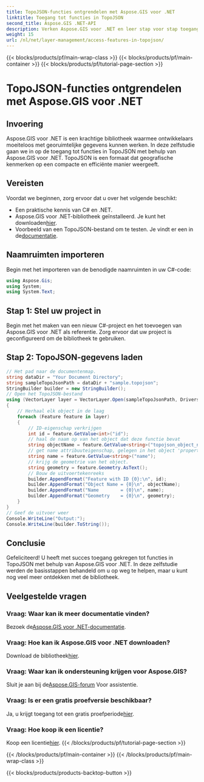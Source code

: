 ```yaml
---
title: TopoJSON-functies ontgrendelen met Aspose.GIS voor .NET
linktitle: Toegang tot functies in TopoJSON
second_title: Aspose.GIS .NET-API
description: Verken Aspose.GIS voor .NET en leer stap voor stap toegang te krijgen tot de TopoJSON-functies. Duik in de documentatie en ontketen moeiteloos geospatiale mogelijkheden.
weight: 15
url: /nl/net/layer-management/access-features-in-topojson/
---
```


{{< blocks/products/pf/main-wrap-class >}}
{{< blocks/products/pf/main-container >}}
{{< blocks/products/pf/tutorial-page-section >}}

# TopoJSON-functies ontgrendelen met Aspose.GIS voor .NET

## Invoering
Aspose.GIS voor .NET is een krachtige bibliotheek waarmee ontwikkelaars moeiteloos met georuimtelijke gegevens kunnen werken. In deze zelfstudie gaan we in op de toegang tot functies in TopoJSON met behulp van Aspose.GIS voor .NET. TopoJSON is een formaat dat geografische kenmerken op een compacte en efficiënte manier weergeeft.
## Vereisten
Voordat we beginnen, zorg ervoor dat u over het volgende beschikt:
- Een praktische kennis van C# en .NET.
-  Aspose.GIS voor .NET-bibliotheek geïnstalleerd. Je kunt het downloaden[hier](https://releases.aspose.com/gis/net/).
-  Voorbeeld van een TopoJSON-bestand om te testen. Je vindt er een in de[documentatie](https://reference.aspose.com/gis/net/).
## Naamruimten importeren
Begin met het importeren van de benodigde naamruimten in uw C#-code:
```csharp
using Aspose.Gis;
using System;
using System.Text;
```
## Stap 1: Stel uw project in
Begin met het maken van een nieuw C#-project en het toevoegen van Aspose.GIS voor .NET als referentie. Zorg ervoor dat uw project is geconfigureerd om de bibliotheek te gebruiken.
## Stap 2: TopoJSON-gegevens laden
```csharp
// Het pad naar de documentenmap.
string dataDir = "Your Document Directory";
string sampleTopoJsonPath = dataDir + "sample.topojson";
StringBuilder builder = new StringBuilder();
// Open het TopoJSON-bestand
using (VectorLayer layer = VectorLayer.Open(sampleTopoJsonPath, Drivers.TopoJson))
{
    // Herhaal elk object in de laag
    foreach (Feature feature in layer)
    {
        // ID-eigenschap verkrijgen
        int id = feature.GetValue<int>("id");
        // haal de naam op van het object dat deze functie bevat
        string objectName = feature.GetValue<string>("topojson_object_name");
        // get name attribuuteigenschap, gelegen in het object 'properties'
        string name = feature.GetValue<string>("name");
        // krijg de geometrie van het object.
        string geometry = feature.Geometry.AsText();
        // Bouw de uitvoertekenreeks
        builder.AppendFormat("Feature with ID {0}:\n", id);
        builder.AppendFormat("Object Name = {0}\n", objectName);
        builder.AppendFormat("Name        = {0}\n", name);
        builder.AppendFormat("Geometry    = {0}\n", geometry);
    }
}
// Geef de uitvoer weer
Console.WriteLine("Output:");
Console.WriteLine(builder.ToString());
```
## Conclusie
Gefeliciteerd! U heeft met succes toegang gekregen tot functies in TopoJSON met behulp van Aspose.GIS voor .NET. In deze zelfstudie werden de basisstappen behandeld om u op weg te helpen, maar u kunt nog veel meer ontdekken met de bibliotheek.
## Veelgestelde vragen
### Vraag: Waar kan ik meer documentatie vinden?
 Bezoek de[Aspose.GIS voor .NET-documentatie](https://reference.aspose.com/gis/net/).
### Vraag: Hoe kan ik Aspose.GIS voor .NET downloaden?
 Download de bibliotheek[hier](https://releases.aspose.com/gis/net/).
### Vraag: Waar kan ik ondersteuning krijgen voor Aspose.GIS?
 Sluit je aan bij de[Aspose.GIS-forum](https://forum.aspose.com/c/gis/33) Voor assistentie.
### Vraag: Is er een gratis proefversie beschikbaar?
Ja, u krijgt toegang tot een gratis proefperiode[hier](https://releases.aspose.com/).
### Vraag: Hoe koop ik een licentie?
 Koop een licentie[hier](https://purchase.aspose.com/buy).
{{< /blocks/products/pf/tutorial-page-section >}}

{{< /blocks/products/pf/main-container >}}
{{< /blocks/products/pf/main-wrap-class >}}

{{< blocks/products/products-backtop-button >}}
